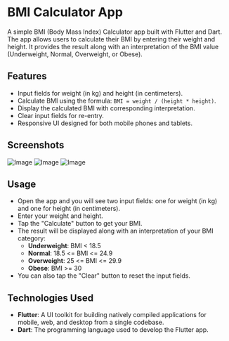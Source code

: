# BMI Calculator App

A simple BMI (Body Mass Index) Calculator app built with Flutter and Dart. The app allows users to calculate their BMI by entering their weight and height. It provides the result along with an interpretation of the BMI value (Underweight, Normal, Overweight, or Obese).

## Features
- Input fields for weight (in kg) and height (in centimeters).
- Calculate BMI using the formula: `BMI = weight / (height * height)`.
- Display the calculated BMI with corresponding interpretation.
- Clear input fields for re-entry.
- Responsive UI designed for both mobile phones and tablets.

## Screenshots

![Image](screenshot/1.png)
![Image](screenshot/2.png)
![Image](screenshot/3.png)

## Usage

- Open the app and you will see two input fields: one for weight (in kg) and one for height (in centimeters).
- Enter your weight and height.
- Tap the "Calculate" button to get your BMI.
- The result will be displayed along with an interpretation of your BMI category:
    - **Underweight**: BMI < 18.5
    - **Normal**: 18.5 <= BMI <= 24.9
    - **Overweight**: 25 <= BMI <= 29.9
    - **Obese**: BMI >= 30
- You can also tap the "Clear" button to reset the input fields.

## Technologies Used

- **Flutter**: A UI toolkit for building natively compiled applications for mobile, web, and desktop from a single codebase.
- **Dart**: The programming language used to develop the Flutter app.

